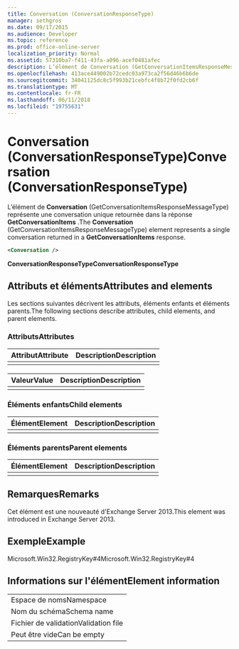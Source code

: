 ```yaml
---
title: Conversation (ConversationResponseType)
manager: sethgros
ms.date: 09/17/2015
ms.audience: Developer
ms.topic: reference
ms.prod: office-online-server
localization_priority: Normal
ms.assetid: 57310ba7-f411-43fa-a096-acef0481afec
description: L’élément de Conversation (GetConversationItemsResponseMessageType) représente une conversation unique retournée dans la réponse GetConversationItems.
ms.openlocfilehash: 413ace449002b72cedc03a973ca2f56d46b6b6de
ms.sourcegitcommit: 34041125dc8c5f993b21cebfc4f8b72f0fd2cb6f
ms.translationtype: MT
ms.contentlocale: fr-FR
ms.lasthandoff: 06/11/2018
ms.locfileid: "19755631"
---
```

# <a name="conversation-conversationresponsetype"></a><span data-ttu-id="bb254-103">Conversation (ConversationResponseType)</span><span class="sxs-lookup"><span data-stu-id="bb254-103">Conversation (ConversationResponseType)</span></span>

<span data-ttu-id="bb254-104">L’élément de **Conversation** (GetConversationItemsResponseMessageType) représente une conversation unique retournée dans la réponse **GetConversationItems** .</span><span class="sxs-lookup"><span data-stu-id="bb254-104">The **Conversation** (GetConversationItemsResponseMessageType) element represents a single conversation returned in a **GetConversationItems** response.</span></span> 
  
```XML
<Conversation />
```

 <span data-ttu-id="bb254-105">**ConversationResponseType**</span><span class="sxs-lookup"><span data-stu-id="bb254-105">**ConversationResponseType**</span></span>
## <a name="attributes-and-elements"></a><span data-ttu-id="bb254-106">Attributs et éléments</span><span class="sxs-lookup"><span data-stu-id="bb254-106">Attributes and elements</span></span>

<span data-ttu-id="bb254-107">Les sections suivantes décrivent les attributs, éléments enfants et éléments parents.</span><span class="sxs-lookup"><span data-stu-id="bb254-107">The following sections describe attributes, child elements, and parent elements.</span></span>
  
### <a name="attributes"></a><span data-ttu-id="bb254-108">Attributs</span><span class="sxs-lookup"><span data-stu-id="bb254-108">Attributes</span></span>

|<span data-ttu-id="bb254-109">**Attribut**</span><span class="sxs-lookup"><span data-stu-id="bb254-109">**Attribute**</span></span>|<span data-ttu-id="bb254-110">**Description**</span><span class="sxs-lookup"><span data-stu-id="bb254-110">**Description**</span></span>|
|:-----|:-----|
|||
   
#### 

|<span data-ttu-id="bb254-111">**Valeur**</span><span class="sxs-lookup"><span data-stu-id="bb254-111">**Value**</span></span>|<span data-ttu-id="bb254-112">**Description**</span><span class="sxs-lookup"><span data-stu-id="bb254-112">**Description**</span></span>|
|:-----|:-----|
|||
   
### <a name="child-elements"></a><span data-ttu-id="bb254-113">Éléments enfants</span><span class="sxs-lookup"><span data-stu-id="bb254-113">Child elements</span></span>

|<span data-ttu-id="bb254-114">**Élément**</span><span class="sxs-lookup"><span data-stu-id="bb254-114">**Element**</span></span>|<span data-ttu-id="bb254-115">**Description**</span><span class="sxs-lookup"><span data-stu-id="bb254-115">**Description**</span></span>|
|:-----|:-----|
|||
   
### <a name="parent-elements"></a><span data-ttu-id="bb254-116">Éléments parents</span><span class="sxs-lookup"><span data-stu-id="bb254-116">Parent elements</span></span>

|<span data-ttu-id="bb254-117">**Élément**</span><span class="sxs-lookup"><span data-stu-id="bb254-117">**Element**</span></span>|<span data-ttu-id="bb254-118">**Description**</span><span class="sxs-lookup"><span data-stu-id="bb254-118">**Description**</span></span>|
|:-----|:-----|
|||
   
## <a name="remarks"></a><span data-ttu-id="bb254-119">Remarques</span><span class="sxs-lookup"><span data-stu-id="bb254-119">Remarks</span></span>

<span data-ttu-id="bb254-120">Cet élément est une nouveauté d'Exchange Server 2013.</span><span class="sxs-lookup"><span data-stu-id="bb254-120">This element was introduced in Exchange Server 2013.</span></span>
  
## <a name="example"></a><span data-ttu-id="bb254-121">Exemple</span><span class="sxs-lookup"><span data-stu-id="bb254-121">Example</span></span>

<span data-ttu-id="bb254-122">Microsoft.Win32.RegistryKey#4</span><span class="sxs-lookup"><span data-stu-id="bb254-122">Microsoft.Win32.RegistryKey#4</span></span>
  
## <a name="element-information"></a><span data-ttu-id="bb254-123">Informations sur l'élément</span><span class="sxs-lookup"><span data-stu-id="bb254-123">Element information</span></span>

||
|:-----|
|<span data-ttu-id="bb254-124">Espace de noms</span><span class="sxs-lookup"><span data-stu-id="bb254-124">Namespace</span></span>  <br/> |
|<span data-ttu-id="bb254-125">Nom du schéma</span><span class="sxs-lookup"><span data-stu-id="bb254-125">Schema name</span></span>  <br/> |
|<span data-ttu-id="bb254-126">Fichier de validation</span><span class="sxs-lookup"><span data-stu-id="bb254-126">Validation file</span></span>  <br/> |
|<span data-ttu-id="bb254-127">Peut être vide</span><span class="sxs-lookup"><span data-stu-id="bb254-127">Can be empty</span></span>  <br/> |
   

